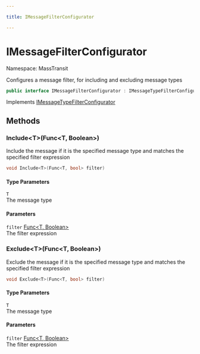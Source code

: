 ```yaml
---

title: IMessageFilterConfigurator

---
```


# IMessageFilterConfigurator

Namespace: MassTransit

Configures a message filter, for including and excluding message types

```csharp
public interface IMessageFilterConfigurator : IMessageTypeFilterConfigurator
```

Implements [IMessageTypeFilterConfigurator](../masstransit/imessagetypefilterconfigurator)

## Methods

### **Include\<T\>(Func\<T, Boolean\>)**

Include the message if it is the specified message type and matches the specified filter expression

```csharp
void Include<T>(Func<T, bool> filter)
```

#### Type Parameters

`T`<br/>
The message type

#### Parameters

`filter` [Func\<T, Boolean\>](https://learn.microsoft.com/en-us/dotnet/api/system.func-2)<br/>
The filter expression

### **Exclude\<T\>(Func\<T, Boolean\>)**

Exclude the message if it is the specified message type and matches the specified filter expression

```csharp
void Exclude<T>(Func<T, bool> filter)
```

#### Type Parameters

`T`<br/>
The message type

#### Parameters

`filter` [Func\<T, Boolean\>](https://learn.microsoft.com/en-us/dotnet/api/system.func-2)<br/>
The filter expression
